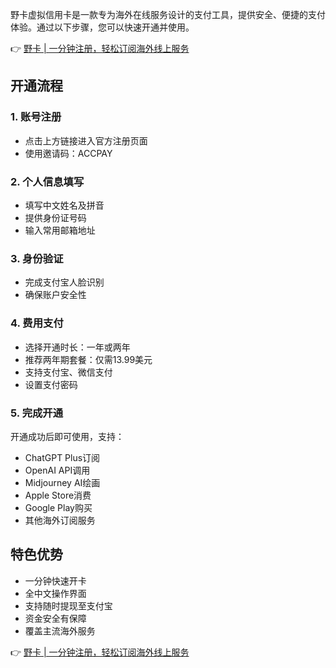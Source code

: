 野卡虚拟信用卡是一款专为海外在线服务设计的支付工具，提供安全、便捷的支付体验。通过以下步骤，您可以快速开通并使用。

👉 [野卡 | 一分钟注册，轻松订阅海外线上服务](https://bit.ly/bewildcard)

## 开通流程

### **1. 账号注册**
- 点击上方链接进入官方注册页面
- 使用邀请码：ACCPAY

### **2. 个人信息填写**
- 填写中文姓名及拼音
- 提供身份证号码
- 输入常用邮箱地址

### **3. 身份验证**
- 完成支付宝人脸识别
- 确保账户安全性

### **4. 费用支付**
- 选择开通时长：一年或两年
- 推荐两年期套餐：仅需13.99美元
- 支持支付宝、微信支付
- 设置支付密码

### **5. 完成开通**
开通成功后即可使用，支持：
- ChatGPT Plus订阅
- OpenAI API调用
- Midjourney AI绘画
- Apple Store消费
- Google Play购买
- 其他海外订阅服务

## 特色优势
- 一分钟快速开卡
- 全中文操作界面
- 支持随时提现至支付宝
- 资金安全有保障
- 覆盖主流海外服务

👉 [野卡 | 一分钟注册，轻松订阅海外线上服务](https://bit.ly/bewildcard)